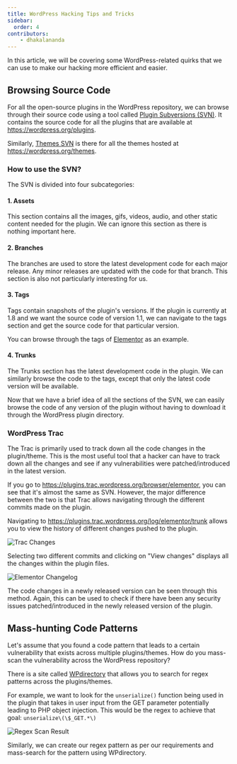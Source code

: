```yaml
---
title: WordPress Hacking Tips and Tricks
sidebar:
  order: 4
contributors:
    - dhakalananda
---
```



In this article, we will be covering some WordPress-related quirks that we can use to make our hacking more efficient and easier.

## Browsing Source Code

For all the open-source plugins in the WordPress repository, we can browse through their source code using a tool called [Plugin Subversions (SVN)](https://plugins.svn.wordpress.org). It contains the source code for all the plugins that are available at https://wordpress.org/plugins.

Similarly, [Themes SVN](https://themes.svn.wordpress.org) is there for all the themes hosted at https://wordpress.org/themes.

### How to use the SVN?

The SVN is divided into four subcategories:

#### 1. Assets

This section contains all the images, gifs, videos, audio, and other static content needed for the plugin. We can ignore this section as there is nothing important here.

#### 2. Branches

The branches are used to store the latest development code for each major release. Any minor releases are updated with the code for that branch. This section is also not particularly interesting for us.

#### 3. Tags

Tags contain snapshots of the plugin's versions. If the plugin is currently at 1.8 and we want the source code of version 1.1, we can navigate to the tags section and get the source code for that particular version.

You can browse through the tags of [Elementor](https://plugins.svn.wordpress.org/elementor/tags) as an example. 

#### 4. Trunks

The Trunks section has the latest development code in the plugin. We can similarly browse the code to the tags, except that only the latest code version will be available.

Now that we have a brief idea of all the sections of the SVN, we can easily browse the code of any version of the plugin without having to download it through the WordPress plugin directory.

### WordPress Trac

The Trac is primarily used to track down all the code changes in the plugin/theme. This is the most useful tool that a hacker can have to track down all the changes and see if any vulnerabilities were patched/introduced in the latest version.

If you go to https://plugins.trac.wordpress.org/browser/elementor, you can see that it's almost the same as SVN. However, the major difference between the two is that Trac allows navigating through the different commits made on the plugin.

Navigating to https://plugins.trac.wordpress.org/log/elementor/trunk allows you to view the history of different changes pushed to the plugin.

![Trac Changes](@images/trac-changes.png)

Selecting two different commits and clicking on "View changes" displays all the changes within the plugin files.

![Elementor Changelog](@images/elementor-changelog.png)

The code changes in a newly released version can be seen through this method. Again, this can be used to check if there have been any security issues patched/introduced in the newly released version of the plugin.

## Mass-hunting Code Patterns

Let's assume that you found a code pattern that leads to a certain vulnerability that exists across multiple plugins/themes. How do you mass-scan the vulnerability across the WordPress repository?

There is a site called [WPdirectory](https://wpdirectory.net) that allows you to search for regex patterns across the plugins/themes.

For example, we want to look for the `unserialize()` function being used in the plugin that takes in user input from the GET parameter potentially leading to PHP object injection. This would be the regex to achieve that goal: `unserialize\(\$_GET.*\)`

![Regex Scan Result](@images/wpdirectory-scan-result.png)

Similarly, we can create our regex pattern as per our requirements and mass-search for the pattern using WPdirectory.


